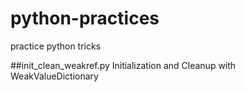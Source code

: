 # python-practices
practice python tricks

##init_clean_weakref.py
Initialization and Cleanup with WeakValueDictionary
